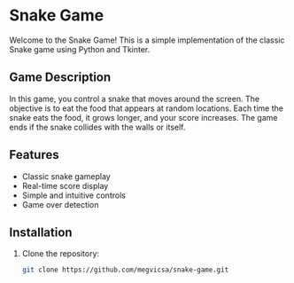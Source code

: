 # Snake Game

Welcome to the Snake Game! This is a simple implementation of the classic Snake game using Python and Tkinter.

## Game Description

In this game, you control a snake that moves around the screen. The objective is to eat the food that appears at random locations. Each time the snake eats the food, it grows longer, and your score increases. The game ends if the snake collides with the walls or itself.

## Features

- Classic snake gameplay
- Real-time score display
- Simple and intuitive controls
- Game over detection

## Installation

1. Clone the repository:
   ```bash
   git clone https://github.com/megvicsa/snake-game.git
